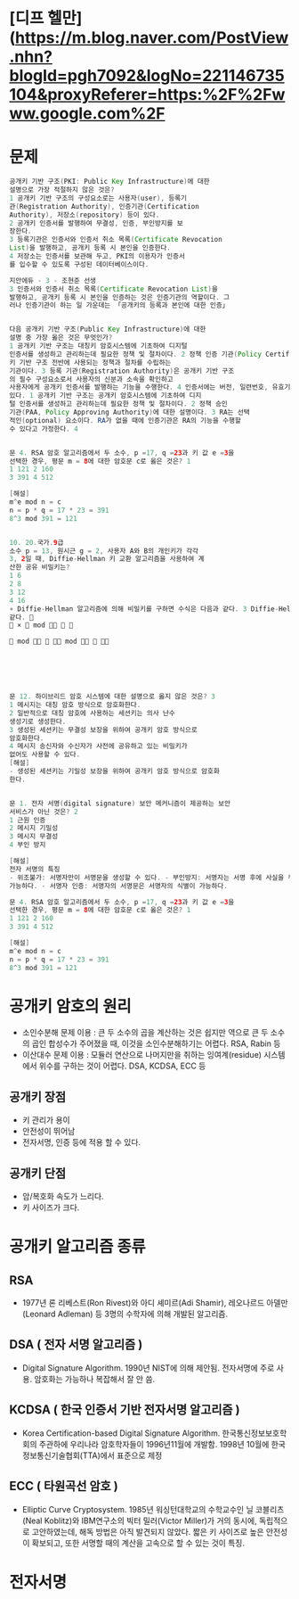 # [디프 헬만](https://m.blog.naver.com/PostView.nhn?blogId=pgh7092&logNo=221146735104&proxyReferer=https:%2F%2Fwww.google.com%2F

# 문제
```java
공개키 기반 구조(PKI: Public Key Infrastructure)에 대한
설명으로 가장 적절하지 않은 것은?
1 공개키 기반 구조의 구성요소로는 사용자(user), 등록기
관(Registration Authority), 인증기관(Certification
Authority), 저장소(repository) 등이 있다. 
2 공개키 인증서를 발행하여 무결성, 인증, 부인방지를 보
장한다. 
3 등록기관은 인증서와 인증서 취소 목록(Certificate Revocation
List)을 발행하고, 공개키 등록 시 본인을 인증한다.
4 저장소는 인증서를 보관해 두고, PKI의 이용자가 인증서
를 입수할 수 있도록 구성된 데이터베이스이다.

지안에듀 - 3 - 조현준 선생
3 인증서와 인증서 취소 목록(Certificate Revocation List)을
발행하고, 공개키 등록 시 본인을 인증하는 것은 인증기관의 역할이다. 그
러나 인증기관이 하는 일 가운데는 「공개키의 등록과 본인에 대한 인증」


다음 공개키 기반 구조(Public Key Infrastructure)에 대한
설명 중 가장 옳은 것은 무엇인가?
1 공개키 기반 구조는 대칭키 암호시스템에 기초하여 디지털
인증서를 생성하고 관리하는데 필요한 정책 및 절차이다. 2 정책 인증 기관(Policy Certification Authority)은 공개
키 기반 구조 전반에 사용되는 정책과 절차를 수립하는
기관이다. 3 등록 기관(Registration Authority)은 공개키 기반 구조
의 필수 구성요소로서 사용자의 신분과 소속을 확인하고
사용자에게 공개키 인증서를 발행하는 기능을 수행한다. 4 인증서에는 버전, 일련번호, 유효기간 등의 정보가 담겨
있다. 1 공개키 기반 구조는 공개키 암호시스템에 기초하여 디지
털 인증서를 생성하고 관리하는데 필요한 정책 및 절차이다. 2 정책 승인
기관(PAA, Policy Approving Authority)에 대한 설명이다. 3 RA는 선택
적인(optional) 요소이다. RA가 없을 때에 인증기관은 RA의 기능을 수행할
수 있다고 가정한다. 4


문 4. RSA 암호 알고리즘에서 두 소수, p =17, q =23과 키 값 e =3을
선택한 경우, 평문 m = 8에 대한 암호문 c로 옳은 것은? 1
1 121 2 160
3 391 4 512

[해설]
m^e mod n = c
n = p * q = 17 * 23 = 391
8^3 mod 391 = 121


10. 20.국가.9급
소수 p = 13, 원시근 g = 2, 사용자 A와 B의 개인키가 각각
3, 2일 때, Diffie-Hellman 키 교환 알고리즘을 사용하여 계
산한 공유 비밀키는?
1 6
2 8
3 12
4 16
∘ Diffie-Hellman 알고리즘에 의해 비밀키를 구하면 수식은 다음과 같다. 3 Diffie-Hellman 알고리즘에 의해 비밀키를 구하면 다음과
같다. 
 ×  mod   

 mod    mod   






문 12. 하이브리드 암호 시스템에 대한 설명으로 옳지 않은 것은? 3
1 메시지는 대칭 암호 방식으로 암호화한다.
2 일반적으로 대칭 암호에 사용하는 세션키는 의사 난수
생성기로 생성한다.
3 생성된 세션키는 무결성 보장을 위하여 공개키 암호 방식으로
암호화한다.
4 메시지 송신자와 수신자가 사전에 공유하고 있는 비밀키가
없어도 사용할 수 있다.
[해설]
- 생성된 세션키는 기밀성 보장을 위하여 공개키 암호 방식으로 암호화
한다.


문 1. 전자 서명(digital signature) 보안 메커니즘이 제공하는 보안
서비스가 아닌 것은? 2
1 근원 인증
2 메시지 기밀성
3 메시지 무결성
4 부인 방지

[해설]
전자 서명의 특징
- 위조불가: 서명자만이 서명문을 생성할 수 있다. - 부인방지: 서명자는 서명 후에 사실을 부인할 수 없다. - 재사용 불가: 한번 서명한 서명문은 또 다른 문서에 사용할 수 없다. - 변경 불가: 내용 변경시 서명문 자체가 변경되어 변조 사실을 확인이
가능하다. - 서명자 인증: 서명자의 서명문은 서명자의 식별이 가능하다.

문 4. RSA 암호 알고리즘에서 두 소수, p =17, q =23과 키 값 e =3을
선택한 경우, 평문 m = 8에 대한 암호문 c로 옳은 것은? 1
1 121 2 160
3 391 4 512

[해설]
m^e mod n = c
n = p * q = 17 * 23 = 391
8^3 mod 391 = 121
```

# 공개키 암호의 원리
* 소인수분해 문제 이용 : 큰 두 소수의 곱을 계산하는 것은 쉽지만 역으로 큰 두 소수의 곱인 합성수가 주어졌을 때, 이것을 소인수분해하기는 어렵다. RSA, Rabin 등
* 이산대수 문제 이용 : 모듈러 연산으로 나머지만을 취하는 잉여계(residue) 시스템에서 위수를 구하는 것이 어렵다. DSA, KCDSA, ECC 등


## 공개키 장점
* 키 관리가 용이
* 안전성이 뛰어남
* 전자서명, 인증 등에 적용 할 수 있다.


## 공개키 단점
* 암/복호화 속도가 느리다.
* 키 사이즈가 크다.


# 공개키 알고리즘 종류
## RSA
* 1977년 론 리베스트(Ron Rivest)와 아디 셰미르(Adi Shamir), 레오나르드 아델만(Leonard Adleman) 등 3명의 수학자에 의해 개발된 알고리즘. 

## DSA ( 전자 서명 알고리즘 )
* Digital Signature Algorithm. 1990년 NIST에 의해 제안됨. 전자서명에 주로 사용. 암호화는 가능하나 복잡해서 잘 안 씀. 

## KCDSA ( 한국 인증서 기반 전자서명 알고리즘 )
* Korea Certification-based Digital Signature Algorithm. 한국통신정보보호학회의 주관하에 우리나라 암호학자들이 1996년11월에 개발함. 1998년 10월에 한국정보통신기술협회(TTA)에서 표준으로 제정

## ECC ( 타원곡선 암호 )
* Elliptic Curve Cryptosystem. 1985년 워싱턴대학교의 수학교수인 닐 코블리츠(Neal Koblitz)와 IBM연구소의 빅터 밀러(Victor Miller)가 거의 동시에, 독립적으로 고안하였는데, 해독 방법은 아직 발견되지 않았다. 짧은 키 사이즈로 높은 안전성이 확보되고, 또한 서명할 때의 계산을 고속으로 할 수 있는 것이 특징.


# 전자서명
